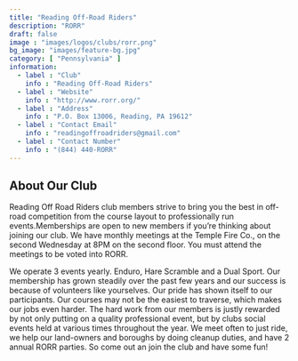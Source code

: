 ```yaml
---
title: "Reading Off-Road Riders"
description: "RORR"
draft: false
image : "images/logos/clubs/rorr.png"
bg_image: "images/feature-bg.jpg"
category: [ "Pennsylvania" ]
information:
  - label : "Club"
    info : "Reading Off-Road Riders"
  - label : "Website"
    info : "http://www.rorr.org/"
  - label : "Address"
    info : "P.O. Box 13006, Reading, PA 19612"
  - label : "Contact Email"
    info : "readingoffroadriders@gmail.com"
  - label : "Contact Number"
    info : "(844) 440-RORR"
---
```


## About Our Club

Reading Off Road Riders club members strive to bring you the best in off-road competition from the course layout to professionally run events.Memberships are open to new members if you’re thinking about joining our club. We have monthly meetings at the Temple Fire Co., on the second Wednesday at 8PM on the second floor. You must attend the meetings to be voted into RORR.

We operate 3 events yearly. Enduro, Hare Scramble and a Dual Sport. Our membership has grown steadily over the past few years and our success is because of volunteers like yourselves. Our pride has shown itself to our participants. Our courses may not be the easiest to traverse, which makes our jobs even harder. The hard work from our members is justly rewarded by not only putting on a quality professional event, but by clubs social events held at various times throughout the year. We meet often to just ride, we help our land-owners and boroughs by doing cleanup duties, and have 2 annual RORR parties. So come out an join the club and have some fun!
